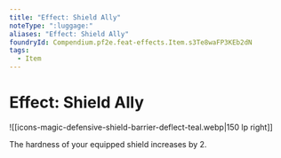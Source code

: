 ```yaml
---
title: "Effect: Shield Ally"
noteType: ":luggage:"
aliases: "Effect: Shield Ally"
foundryId: Compendium.pf2e.feat-effects.Item.s3Te8waFP3KEb2dN
tags:
  - Item
---
```


# Effect: Shield Ally
![[icons-magic-defensive-shield-barrier-deflect-teal.webp|150 lp right]]

The hardness of your equipped shield increases by 2.
